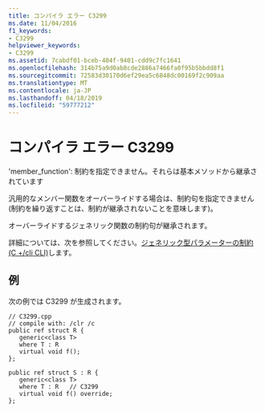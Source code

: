 ```yaml
---
title: コンパイラ エラー C3299
ms.date: 11/04/2016
f1_keywords:
- C3299
helpviewer_keywords:
- C3299
ms.assetid: 7cabdf01-bceb-404f-9401-cdd9c7fc1641
ms.openlocfilehash: 314b75a9d0ab8cde2886a7466fa0f95b5bbdd8f1
ms.sourcegitcommit: 72583d30170d6ef29ea5c6848dc00169f2c909aa
ms.translationtype: MT
ms.contentlocale: ja-JP
ms.lasthandoff: 04/18/2019
ms.locfileid: "59777212"
---
```

# <a name="compiler-error-c3299"></a>コンパイラ エラー C3299

'member_function': 制約を指定できません。それらは基本メソッドから継承されています

汎用的なメンバー関数をオーバーライドする場合は、制約句を指定できません (制約を繰り返すことは、制約が継承されないことを意味します)。

オーバーライドするジェネリック関数の制約句が継承されます。

詳細については、次を参照してください。[ジェネリック型パラメーターの制約 (C +/cli CLI)](../../extensions/constraints-on-generic-type-parameters-cpp-cli.md)します。

## <a name="example"></a>例

次の例では C3299 が生成されます。

```
// C3299.cpp
// compile with: /clr /c
public ref struct R {
   generic<class T>
   where T : R
   virtual void f();
};

public ref struct S : R {
   generic<class T>
   where T : R   // C3299
   virtual void f() override;
};
```